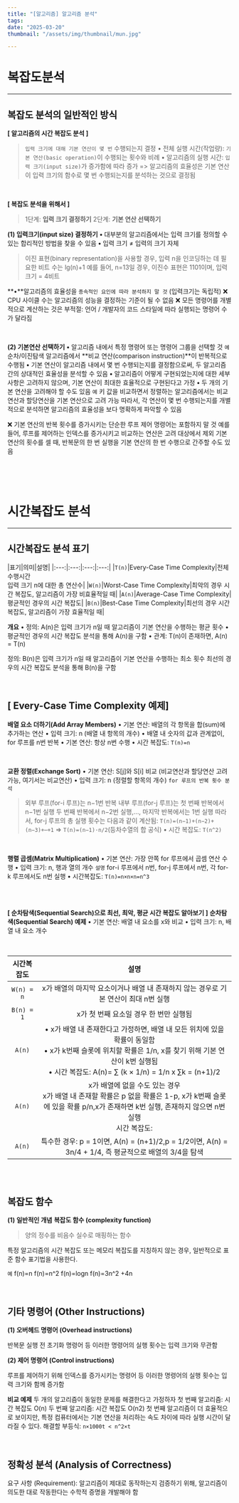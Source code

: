 ```yaml
---
title: "[알고리즘] 알고리즘 분석"
tags:
date: "2025-03-20"
thumbnail: "/assets/img/thumbnail/mun.jpg"

---
```


# **복잡도분석**
---
## **복잡도 분석의 일반적인 방식**
**[ 알고리즘의 시간 복잡도 분석 ]**
> `입력 크기에 대해 기본 연산이 몇 번` 수행되는지 결정
• 전체 실행 시간(작업량): `기본 연산(basic operation)`이 수행되는 횟수와 비례
• 알고리즘의 실행 시간: `입력 크기(input size)`가 증가함에 따라 증가
=> 알고리즘의 효율성은 기본 연산이 입력 크기의 함수로 몇 번 수행되는지를 분석하는 것으로 결정됨

<br>

**[ 복잡도 분석을 위해서 ]**
> 1단계: **입력 크기 결정하기**
2단계: **기본 연산 선택하기**

**(1) 입력크기(input size) 결정하기**
**•** 대부분의 알고리즘에서는 입력 크기를 정의할 수 있는 합리적인 방법을 찾을 수 있음
**•** 입력 크기 ≠ 입력의 크기 자체
> 이진 표현(binary representation)을 사용할 경우, 입력 n을 인코딩하는 데 필요한 비트 수는 lg(n)+1
예를 들어, n=13일 경우, 이진수 표현은 1101이며, 입력 크기 = 4비트

**•**알고리즘의 효율성을 `종속적인 요인에 따라 분석하지 말 것` (입력크기는 독립적)
❌ CPU 사이클 수는 알고리즘의 성능을 결정하는 기준이 될 수 없음
❌ 모든 명령어를 개별적으로 계산하는 것은 부적절: 언어 / 개발자의 코드 스타일에 따라 실행되는 명령어 수가 달라짐

<br>

**(2) 기본연산 선택하기**
**•** 알고리즘 내에서 특정 명령어 또는 명령어 그룹을 선택할 것
`예` 순차/이진탐색 알고리즘에서 **비교 연산(comparison instruction)**이 반복적으로 수행됨
**•** 기본 연산이 알고리즘 내에서 몇 번 수행되는지를 결정함으로써, 두 알고리즘 간의 상대적인 효율성을 분석할 수 있음
**•** 알고리즘이 어떻게 구현되었는지에 대한 세부 사항은 고려하지 않으며, 기본 연산이 최대한 효율적으로 구현된다고 가정
**•** 두 개의 기본 연산을 고려해야 할 수도 있음
`예` 키 값을 비교하면서 정렬하는 알고리즘에서는 비교연산과 할당연산을 기본 연산으로 고려 가능
따라서, 각 연산이 몇 번 수행되는지를 개별적으로 분석하면 알고리즘의 효율성을 보다 명확하게 파악할 수 있음

❌ 기본 연산의 반복 횟수를 증가시키는 단순한 루프 제어 명령어는 포함하지 말 것
예를 들어, 루프를 제어하는 인덱스를 증가시키고 비교하는 연산은 고려 대상에서 제외
기본 연산의 횟수를 셀 때, 반복문의 한 번 실행을 기본 연산의 한 번 수행으로 간주할 수도 있음



<br>
<br>
<br>

# **시간복잡도 분석**
---
## **시간복잡도 분석 표기**

|표기|의미|설명|
|:---:|:---:|:---:|:---:|
|`T(n)`|Every-Case Time Complexity|전체 수행시간<br>입력 크기 n에 대한 총 연산수|
|`W(n)`|Worst-Case Time Complexity|최악의 경우 시간 복잡도, 알고리즘이 가장 비효율적일 때|
|`A(n)`|Average-Case Time Complexity|평균적인 경우의 시간 복잡도|
|`B(n)`|Best-Case Time Complexity|최선의 경우 시간 복잡도, 알고리즘이 가장 효율적일 때|

**개요**
• 정의: A(n)은 입력 크기가 n일 때 알고리즘이 기본 연산을 수행하는 평균 횟수
• 평균적인 경우의 시간 복잡도 분석을 통해 A(n)을 구함
• 관계: T(n)이 존재하면, A(n) = T(n)

정의: B(n)은 입력 크기가 n일 때 알고리즘이 기본 연산을 수행하는 최소 횟수
최선의 경우의 시간 복잡도 분석을 통해 B(n)을 구함

<br>

## **[ Every-Case Time Complexity 예제]**

**배열 요소 더하기(Add Array Members)**
• 기본 연산: 배열의 각 항목을 합(sum)에 추가하는 연산
• 입력 크기: n (배열 내 항목의 개수)
• 배열 내 숫자의 값과 관계없이, for 루프를 n번 반복
• 기본 연산: 항상 n번 수행
• 시간 복잡도: `T(n)=n`

<br>

**교환 정렬(Exchange Sort)**
• 기본 연산: S[j]와 S[i] 비교 (비교연산과 할당연산 고려가능, 여기서는 비교연산)
• 입력 크기: n (정렬할 항목의 개수)
`for 루프의 반복 횟수 분석`
> 외부 루프(for-i 루프)는 n−1번 반복
내부 루프(for-j 루프)는 첫 번째 반복에서 n−1번 실행
두 번째 반복에서 n−2번 실행,…, 마지막 반복에서는 1번 실행
따라서, for-j 루프의 총 실행 횟수는 다음과 같이 계산됨: `T(n)=(n−1)+(n−2)+(n−3)+⋯+1` => `T(n)=(n−1)⋅n/2`(등차수열의 합 공식)
• 시간 복잡도: `T(n^2)`

<br>

**행렬 곱셈(Matrix Multiplication)**
• 기본 연산: 가장 안쪽 for 루프에서 곱셈 연산 수행
• 입력 크기: n, 행과 열의 개수
`설명` for-i 루프에서 n번, for-j 루프에서 n번, 각 for-k 루프에서도 n번 실행
• 시간복잡도: `T(n)=n×n×n=n^3`
 
<br>
<br>


**[ 순차탐색(Sequential Search)으로 최선, 최악, 평균 시간 복잡도 알아보기 ]**
**순차탐색(Sequential Search) 예제**
• 기본 연산: 배열 내 요소를 x와 비교
• 입력 크기: n, 배열 내 요소 개수


<br>

|시간복잡도|설명|
|:---:|:---:|
|`W(n) = n`|x가 배열의 마지막 요소이거나 배열 내 존재하지 않는 경우로 기본 연산이 최대 n번 실행|
|`B(n) = 1`|x가 첫 번째 요소일 경우 한 번만 실행됨|
|`A(n)`|• x가 배열 내 존재한다고 가정하면, 배열 내 모든 위치에 있을 확률이 동일함<br>• x가 k번째 슬롯에 위치할 확률은 1/n, x를 찾기 위해 기본 연산이 k번 실행됨<br>• 시간 복잡도: A(n)= ∑ (k × 1/n) = 1/n x ∑k = (n+1)/2|
|`A(n)`|x가 배열에 없을 수도 있는 경우<br>x가 배열 내 존재할 확률은 p 없을 확률은 1-p, x가 k번째 슬롯에 있을 확률 p/n,x가 존재하면 k번 실행, 존재하지 않으면 n번 실행<br>시간 복잡도: |
|`A(n)`|특수한 경우: p = 1이면, A(n) = (n+1)/2,p = 1/2이면, A(n) = 3n/4 + 1/4, 즉 평균적으로 배열의 3/4을 탐색|


<br>
<br>

## 복잡도 함수

**(1) 일반적인 개념**
**복잡도 함수 (complexity function)**
> 양의 정수를 비음수 실수로 매핑하는 함수

특정 알고리즘의 시간 복잡도 또는 메모리 복잡도를 지칭하지 않는 경우, 일반적으로 표준 함수 표기법을 사용한다. 

`예`
f(n)=n
f(n)=n^2 
f(n)=logn
f(n)=3n^2 +4n


<br>

## 기타 명령어 (Other Instructions)
**(1) 오버헤드 명령어 (Overhead instructions)**

반복문 실행 전 초기화 명령어 등
이러한 명령어의 실행 횟수는 입력 크기와 무관함

**(2) 제어 명령어 (Control instructions)**

루프를 제어하기 위해 인덱스를 증가시키는 명령어 등
이러한 명령어의 실행 횟수는 입력 크기와 함께 증가함


**비교 예제**
두 개의 알고리즘이 동일한 문제를 해결한다고 가정하자
첫 번째 알고리즘: 시간 복잡도 O(n)
두 번째 알고리즘: 시간 복잡도 O(n2)
첫 번째 알고리즘이 더 효율적으로 보이지만, 특정 컴퓨터에서는 기본 연산을 처리하는 속도 차이에 따라 실행 시간이 달라질 수 있다.
해결할 부등식: `n×1000t < n^2×t`

<br>

## 정확성 분석 (Analysis of Correctness)
요구 사항 (Requirement):
알고리즘이 제대로 동작하는지 검증하기 위해, 알고리즘이 의도한 대로 작동한다는 수학적 증명을 개발해야 함
